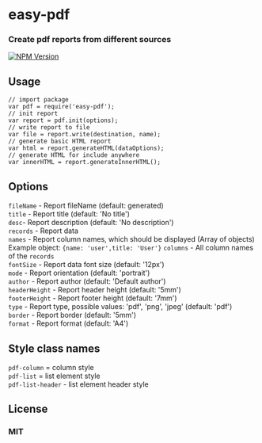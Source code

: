 # easy-pdf
### Create pdf reports from different sources
[![NPM Version][npm-image]][npm-url]

## Usage
    // import package
    var pdf = require('easy-pdf');
    // init report
    var report = pdf.init(options);
    // write report to file
    var file = report.write(destination, name);
    // generate basic HTML report
    var html = report.generateHTML(dataOptions);
    // generate HTML for include anywhere
    var innerHTML = report.generateInnerHTML();

## Options
```fileName``` - Report fileName (default: generated) <br/>
```title``` - Report title (default: 'No title') <br/>
```desc```- Report description (default: 'No description') <br/>
```records``` - Report data <br/>
```names``` - Report column names, which should be displayed (Array of objects) Example object: `{name: 'user',title: 'User'}`
```columns``` - All column names of the ```records``` <br/>
```fontSize``` - Report data font size (default: '12px') <br/>
```mode``` - Report orientation (default: 'portrait') <br/>
```author``` - Report author (default: 'Default author') <br/>
```headerHeight``` - Report header height (default: '5mm') <br/>
```footerHeight``` - Report footer height (default: '7mm') <br/>
```type``` - Report type, possible values: 'pdf', 'png', 'jpeg' (default: 'pdf') <br/>
```border``` - Report border (default: '5mm') <br/>
```format``` - Report format (default: 'A4') <br/>

## Style class names
```pdf-column``` = column style <br/>
```pdf-list``` = list element style <br/>
```pdf-list-header``` - list element header style <br/>

## License
### MIT

[npm-image]: https://img.shields.io/npm/v/easy-pdf.svg
[npm-url]: https://npmjs.org/package/easy-pdf